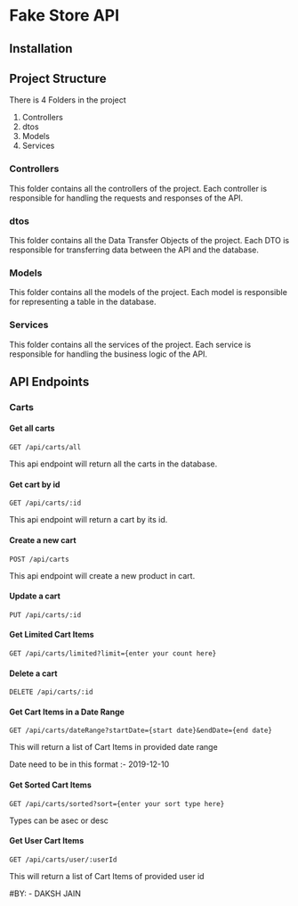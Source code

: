 # Fake Store API

## Installation

## Project Structure

There is 4 Folders in the project

1. Controllers
2. dtos
3. Models
4. Services

### Controllers
This folder contains all the controllers of the project. Each controller is responsible for handling the requests and responses of the API.

### dtos
This folder contains all the Data Transfer Objects of the project. Each DTO is responsible for transferring data between the API and the database.

### Models
This folder contains all the models of the project. Each model is responsible for representing a table in the database.

### Services

This folder contains all the services of the project. Each service is responsible for handling the business logic of the API.

## API Endpoints

### Carts

#### Get all carts
```
GET /api/carts/all
```
This api endpoint will return all the carts in the database.

#### Get cart by id
```
GET /api/carts/:id
```
This api endpoint will return a cart by its id.


#### Create a new cart
```
POST /api/carts
```

This api endpoint will create a new product in cart.
#### Update a cart
```
PUT /api/carts/:id
```
#### Get Limited Cart Items
```
GET /api/carts/limited?limit={enter your count here}
```

#### Delete a cart
```
DELETE /api/carts/:id
```



#### Get Cart Items in a Date Range
```
GET /api/carts/dateRange?startDate={start date}&endDate={end date}
```

This will return a list of Cart Items in provided date range 

Date need to be in this format :- 2019-12-10
#### Get Sorted Cart Items
```
GET /api/carts/sorted?sort={enter your sort type here}
```
Types can be asec or desc

#### Get User Cart Items
```
GET /api/carts/user/:userId
```
This will return a list of Cart Items of provided user id

#BY: - DAKSH JAIN